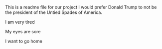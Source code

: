 This is a readme file for our project
I would prefer Donald Trump to not be the president of the Untied Spades of America.

I am very tired

My eyes are sore

I want to go home
